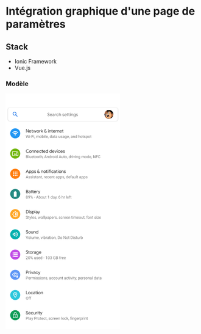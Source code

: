 # Intégration graphique d'une page de paramètres 

## Stack 
- Ionic Framework
- Vue.js

### Modèle 

<img src="docs/modele-settings.png" alt="Settings Page" width="300px">